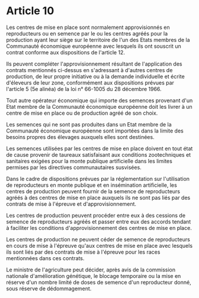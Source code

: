 # Article 10

Les centres de mise en place sont normalement approvisionnés en reproducteurs ou en semence par le ou les centres agréés pour la production ayant leur siège sur le territoire de l'un des Etats membres de la Communauté économique européenne avec lesquels ils ont souscrit un contrat conforme aux dispositions de l'article 12.

Ils peuvent compléter l'approvisionnement résultant de l'application des contrats mentionnés ci-dessus en s'adressant à d'autres centres de production, de leur propre initiative ou à la demande individuelle et écrite d'éleveurs de leur zone, conformément aux dispositions prévues par l'article 5 (5e alinéa) de la loi n° 66-1005 du 28 décembre 1966.

Tout autre opérateur économique qui importe des semences provenant d'un Etat membre de la Communauté économique européenne doit les livrer à un centre de mise en place ou de production agréé de son choix.

Les semences qui ne sont pas produites dans un Etat membre de la Communauté économique européenne sont importées dans la limite des besoins propres des élevages auxquels elles sont destinées.

Les semences utilisées par les centres de mise en place doivent en tout état de cause provenir de taureaux satisfaisant aux conditions zootechniques et sanitaires exigées pour la monte publique artificielle dans les limites permises par les directives communautaires susvisées.

Dans le cadre de dispositions prévues par la réglementation sur l'utilisation de reproducteurs en monte publique et en insémination artificielle, les centres de production peuvent fournir de la semence de reproducteurs agréés à des centres de mise en place auxquels ils ne sont pas liés par des contrats de mise à l'épreuve et d'approvisionnement.

Les centres de production peuvent procéder entre eux à des cessions de semence de reproducteurs agréés et passer entre eux des accords tendant à faciliter les conditions d'approvisionnement des centres de mise en place.

Les centres de production ne peuvent céder de semence de reproducteurs en cours de mise à l'épreuve qu'aux centres de mise en place avec lesquels ils sont liés par des contrats de mise à l'épreuve pour les races mentionnées dans ces contrats.

Le ministre de l'agriculture peut décider, après avis de la commission nationale d'amélioration génétique, le blocage temporaire ou la mise en réserve d'un nombre limité de doses de semence d'un reproducteur donné, sous réserve de dédommagement.
